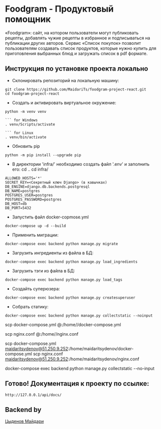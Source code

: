 # Foodgram - Продуктовый помощник

«Foodgram»: сайт, на котором пользователи могут публиковать рецепты, добавлять чужие рецепты в избранное и подписываться на публикации других авторов. Сервис «Список покупок» позволит пользователям создавать список продуктов, которые нужно купить для приготовления выбранных блюд и загружать список в pdf формате.

## Инструкция по установке проекта локально

* Склонировать репозиторий на локальную машину:
```
git clone https://github.com/MaidariTs/foodgram-project-react.git
cd foodgram-project-react
```

* Cоздать и активировать виртуальное окружение:

```
python -m venv venv

``` for Windows
. venv/Scripts/activate

``` for Linux
. venv/bin/activate
```

* Обновить pip
```
python -m pip install --upgrade pip
```

* В директории 'infra/' необходимо создать файл '.env' и заполнить его:
cd ..
cd infra/
```
ALLOWED_HOSTS='*'
SECRET_KEY=<Секретный ключ Django> (в кавычках)
DB_ENGINE=django.db.backends.postgresql
DB_NAME=postgres
POSTGRES_USER=postgres
POSTGRES_PASSWORD=postgres
DB_HOST=db
DB_PORT=5432
```

* Запустить файл docker-copmose.yml
```
docker-compose up -d --build
```
* Применить миграции:
```
docker-compose exec backend python manage.py migrate
```
* Загрузить ингредиенты из файла в БД:
```
docker-compose exec backend python manage.py load_ingredients
```
* Загрузить тэги из файла в БД:
```
docker-compose exec backend python manage.py load_tags
```
* Создайть суперюзера:
```
docker-compose exec backend python manage.py createsuperuser
```
* Собрать статику:
```
docker-compose exec backend python manage.py collectstatic --noinput
```


scp docker-compose.yml <username>@<host>:/home/<username>/docker-compose.yml

scp nginx.conf <username>@<host>:/home/<username>/nginx.conf

scp docker-compose.yml maidaritsydenov@51.250.9.252:/home/maidaritsydenov/docker-compose.yml
scp nginx.conf maidaritsydenov@51.250.9.252:/home/maidaritsydenov/nginx.conf


docker-compose exec backend python manage.py collectstatic --no-input




## Готово! Документация к проекту по ссылке:
```
http://127.0.0.1/api/docs/
```

## Backend by
[Цыденов Майдари](https://github.com/MaidariTs)
